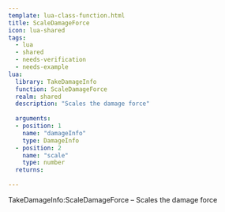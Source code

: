 ```yaml
---
template: lua-class-function.html
title: ScaleDamageForce
icon: lua-shared
tags:
  - lua
  - shared
  - needs-verification
  - needs-example
lua:
  library: TakeDamageInfo
  function: ScaleDamageForce
  realm: shared
  description: "Scales the damage force"
  
  arguments:
  - position: 1
    name: "damageInfo"
    type: DamageInfo
  - position: 2
    name: "scale"
    type: number
  returns:
    
---
```


<div class="lua__search__keywords">
TakeDamageInfo:ScaleDamageForce &#x2013; Scales the damage force
</div>
